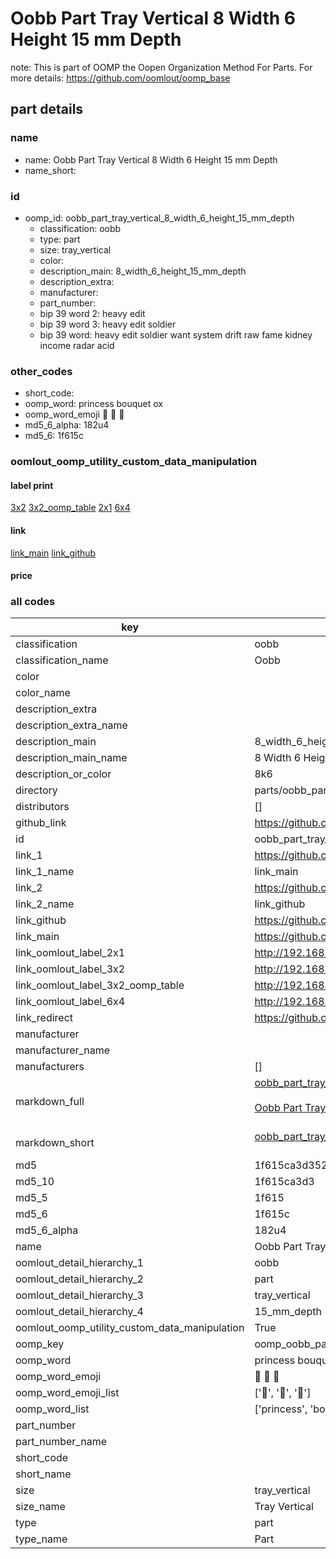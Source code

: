 # Oobb Part Tray Vertical 8 Width 6 Height 15 mm Depth  

note: This is part of OOMP the Oopen Organization Method For Parts. For more details: https://github.com/oomlout/oomp_base

##  part details
  







### name
* name: Oobb Part Tray Vertical 8 Width 6 Height 15 mm Depth
* name_short: 
### id
* oomp_id: oobb_part_tray_vertical_8_width_6_height_15_mm_depth
  * classification: oobb
  * type: part
  * size: tray_vertical
  * color: 
  * description_main: 8_width_6_height_15_mm_depth
  * description_extra: 
  * manufacturer: 
  * part_number: 
  * bip 39 word 2: heavy edit
  * bip 39 word 3: heavy edit soldier
  * bip 39 word: heavy edit soldier want system drift raw fame kidney income radar acid

### other_codes
* short_code: 
* oomp_word: princess bouquet ox
* oomp_word_emoji :princess: :bouquet: :ox:
* md5_6_alpha: 182u4
* md5_6: 1f615c






### oomlout_oomp_utility_custom_data_manipulation
#### label print
[3x2](http://192.168.1.245:1112/?label=oomp%20182u4)
[3x2_oomp_table](http://192.168.1.108:1112/?label=oomp%20182u4)
[2x1](http://192.168.1.242:1112/?label=oomp%20182u4)
[6x4](http://192.168.1.55:1112/?label=oomp%20182u4)    

#### link

[link_main](https://github.com/oomlout/oomlout_oomp_version_1_messy/tree/main/parts/oobb_part_tray_vertical_8_width_6_height_15_mm_depth) [link_github](https://github.com/oomlout/oomlout_oomp_version_1_messy/tree/main/parts/oobb_part_tray_vertical_8_width_6_height_15_mm_depth)                             

#### price







### all codes 
| key | value |  
| --- | --- |  
| classification | oobb |  
| classification_name | Oobb |  
| color |  |  
| color_name |  |  
| description_extra |  |  
| description_extra_name |  |  
| description_main | 8_width_6_height_15_mm_depth |  
| description_main_name | 8 Width 6 Height 15 mm Depth |  
| description_or_color | 8k6 |  
| directory | parts/oobb_part_tray_vertical_8_width_6_height_15_mm_depth |  
| distributors | [] |  
| github_link | https://github.com/oomlout/oomlout_oomp_part_src/tree/main/parts/oobb_part_tray_vertical_8_width_6_height_15_mm_depth |  
| id | oobb_part_tray_vertical_8_width_6_height_15_mm_depth |  
| link_1 | https://github.com/oomlout/oomlout_oomp_version_1_messy/tree/main/parts/oobb_part_tray_vertical_8_width_6_height_15_mm_depth |  
| link_1_name | link_main |  
| link_2 | https://github.com/oomlout/oomlout_oomp_version_1_messy/tree/main/parts/oobb_part_tray_vertical_8_width_6_height_15_mm_depth |  
| link_2_name | link_github |  
| link_github | https://github.com/oomlout/oomlout_oomp_version_1_messy/tree/main/parts/oobb_part_tray_vertical_8_width_6_height_15_mm_depth |  
| link_main | https://github.com/oomlout/oomlout_oomp_version_1_messy/tree/main/parts/oobb_part_tray_vertical_8_width_6_height_15_mm_depth |  
| link_oomlout_label_2x1 | http://192.168.1.242:1112/?label=oomp%20182u4 |  
| link_oomlout_label_3x2 | http://192.168.1.245:1112/?label=oomp%20182u4 |  
| link_oomlout_label_3x2_oomp_table | http://192.168.1.108:1112/?label=oomp%20182u4 |  
| link_oomlout_label_6x4 | http://192.168.1.55:1112/?label=oomp%20182u4 |  
| link_redirect | https://github.com/oomlout/oomlout_oomp_version_1_messy/tree/main/parts/oobb_part_tray_vertical_8_width_6_height_15_mm_depth |  
| manufacturer |  |  
| manufacturer_name |  |  
| manufacturers | [] |  
| markdown_full | [oobb_part_tray_vertical_8_width_6_height_15_mm_depth](none)<br>[](none)<br>[Oobb Part Tray Vertical 8 Width 6 Height 15 Mm Depth](none)<br><br> |  
| markdown_short | [oobb_part_tray_vertical_8_width_6_height_15_mm_depth](none)<br><br> |  
| md5 | 1f615ca3d35276510b6e6f6f9d119b53 |  
| md5_10 | 1f615ca3d3 |  
| md5_5 | 1f615 |  
| md5_6 | 1f615c |  
| md5_6_alpha | 182u4 |  
| name | Oobb Part Tray Vertical 8 Width 6 Height 15 mm Depth |  
| oomlout_detail_hierarchy_1 | oobb |  
| oomlout_detail_hierarchy_2 | part |  
| oomlout_detail_hierarchy_3 | tray_vertical |  
| oomlout_detail_hierarchy_4 | 15_mm_depth |  
| oomlout_oomp_utility_custom_data_manipulation | True |  
| oomp_key | oomp_oobb_part_tray_vertical_8_width_6_height_15_mm_depth |  
| oomp_word | princess bouquet ox |  
| oomp_word_emoji | :princess: :bouquet: :ox: |  
| oomp_word_emoji_list | [':princess:', ':bouquet:', ':ox:'] |  
| oomp_word_list | ['princess', 'bouquet', 'ox'] |  
| part_number |  |  
| part_number_name |  |  
| short_code |  |  
| short_name |  |  
| size | tray_vertical |  
| size_name | Tray Vertical |  
| type | part |  
| type_name | Part |  
